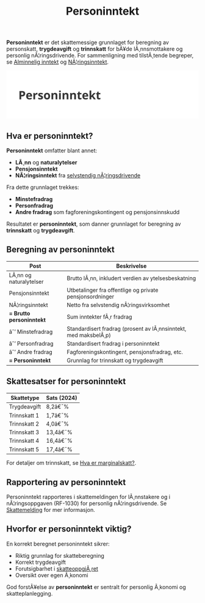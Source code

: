﻿---
title: "Personinntekt"
meta_title: "Personinntekt"
meta_description: '**Personinntekt** er det skattemessige grunnlaget for beregning av personskatt, **trygdeavgift** og **trinnskatt** for bÃ¥de lÃ¸nnsmottakere og personlig nÃ¦rin...'
slug: personinntekt
type: blog
layout: pages/single
---

**Personinntekt** er det skattemessige grunnlaget for beregning av personskatt, **trygdeavgift** og **trinnskatt** for bÃ¥de lÃ¸nnsmottakere og personlig nÃ¦ringsdrivende. For sammenligning med tilstÃ¸tende begreper, se [Alminnelig inntekt](/blogs/regnskap/alminnelig-inntekt "Alminnelig inntekt “ Komplett guide til skattemessig resultat og beregning") og [NÃ¦ringsinntekt](/blogs/regnskap/naeringsinntekt "NÃ¦ringsinntekt “ Komplett guide til nÃ¦ringsinntekt i norsk regnskap").

![Personinntekt](personinntekt-image.svg)

## Hva er personinntekt?

**Personinntekt** omfatter blant annet:

* **LÃ¸nn** og **naturalytelser**
* **Pensjonsinntekt**
* **NÃ¦ringsinntekt** fra [selvstendig nÃ¦ringsdrivende](/blogs/regnskap/selvstendig-naeringsdrivende "Selvstendig nÃ¦ringsdrivende “ Guide til selvstendig nÃ¦ringsvirksomhet i Norge")

Fra dette grunnlaget trekkes:

* **Minstefradrag**
* **Personfradrag**
* **Andre fradrag** som fagforeningskontingent og pensjonsinnskudd

Resultatet er **personinntekt**, som danner grunnlaget for beregning av **trinnskatt** og **trygdeavgift**.

## Beregning av personinntekt

| Post                     | Beskrivelse                                                                    |
|--------------------------|--------------------------------------------------------------------------------|
| LÃ¸nn og naturalytelser   | Brutto lÃ¸nn, inkludert verdien av ytelsesbeskatning                            |
| Pensjonsinntekt          | Utbetalinger fra offentlige og private pensjonsordninger                       |
| NÃ¦ringsinntekt           | Netto fra selvstendig nÃ¦ringsvirksomhet                                        |
| **= Brutto personinntekt** | Sum inntekter fÃ¸r fradrag                                                       |
| âˆ’ Minstefradrag          | Standardisert fradrag (prosent av lÃ¸nnsinntekt, med maksbelÃ¸p)                 |
| âˆ’ Personfradrag          | Standardisert fradrag i personinntekt                                          |
| âˆ’ Andre fradrag          | Fagforeningskontingent, pensjonsfradrag, etc.                                  |
| **= Personinntekt**      | Grunnlag for trinnskatt og trygdeavgift                                         |

## Skattesatser for personinntekt

| Skattetype    | Sats (2024) |
|---------------|-------------|
| Trygdeavgift  | 8,2â€¯%       |
| Trinnskatt 1  | 1,7â€¯%       |
| Trinnskatt 2  | 4,0â€¯%       |
| Trinnskatt 3  | 13,4â€¯%      |
| Trinnskatt 4  | 16,4â€¯%      |
| Trinnskatt 5  | 17,4â€¯%      |

For detaljer om trinnskatt, se [Hva er marginalskatt?](/blogs/regnskap/hva-er-marginalskatt "Hva er Marginalskatt? Guide til marginalskatt for personinntekt").

## Rapportering av personinntekt

Personinntekt rapporteres i skattemeldingen for lÃ¸nnstakere og i nÃ¦ringsoppgaven (RF-1030) for personlig nÃ¦ringsdrivende. Se [Skattemelding](/blogs/regnskap/skattemelding "Skattemelding “ Komplett guide til rapportering av inntekt og formue") for mer informasjon.

## Hvorfor er personinntekt viktig?

En korrekt beregnet personinntekt sikrer:

* Riktig grunnlag for skatteberegning
* Korrekt trygdeavgift
* Forutsigbarhet i [skatteoppgjÃ¸ret](/blogs/regnskap/skatteoppgjor "SkatteoppgjÃ¸r Guide: Prosess, Tidslinje og Viktige Frister")
* Oversikt over egen Ã¸konomi

God forstÃ¥else av **personinntekt** er sentralt for personlig Ã¸konomi og skatteplanlegging.



